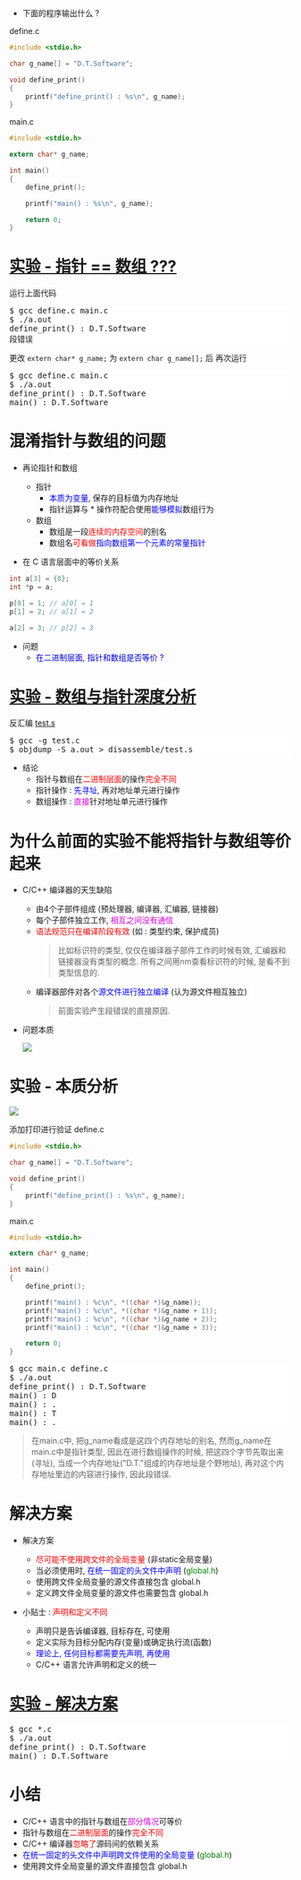 - 下面的程序输出什么 ?

define.c
```c
#include <stdio.h>

char g_name[] = "D.T.Software";

void define_print()
{
    printf("define_print() : %s\n", g_name);
}
```
main.c
```c
#include <stdio.h>

extern char* g_name;

int main()
{
    define_print();

    printf("main() : %s\n", g_name);

    return 0;
}
```

# [<u>实验 - 指针 == 数组 ???</u>](code/16_混淆指针与数组的问题)

运行上面代码

<pre style=" background-color:#fff">
$ gcc define.c main.c
$ ./a.out
define_print() : D.T.Software
段错误
</pre>

更改 `extern char* g_name;` 为 `extern char g_name[];` 后
再次运行

<pre style=" background-color:#fff">
$ gcc define.c main.c
$ ./a.out
define_print() : D.T.Software
main() : D.T.Software
</pre>


# 混淆指针与数组的问题
- 再论指针和数组
    - 指针
        - <font color=blue>本质为变量</font>, 保存的目标值为内存地址
        - 指针运算与 * 操作符配合使用<font color=blue>能够模拟</font>数组行为
    - 数组
        - 数组是一段<font color=red>连续的内存空间</font>的别名
        - 数组名<font color=red>可看做</font><font color=blue>指向数组第一个元素的常量指针</font>

- 在 C 语言层面中的等价关系

```c
int a[3] = {0};
int *p = a;

p[0] = 1; // a[0] = 1
p[1] = 2; // a[1] = 2

a[2] = 3; // p[2] = 3
```

- 问题
    - <font color=#00d>在二进制层面, 指针和数组是否等价 ?</font>

# [<u>实验 - 数组与指针深度分析</u>](code/16_混淆指针与数组的问题)

反汇编 [test.s](code/16_混淆指针与数组的问题/disassemble/test.s)

<pre style=" background-color:#fff">
$ gcc -g test.c
$ objdump -S a.out > disassemble/test.s
</pre>

- 结论
    - 指针与数组在<font color=red>二进制层面</font>的操作<font color=red>完全不同</font>
    - 指针操作 : <font color=blue>先寻址</font>, 再对地址单元进行操作
    - 数组操作 : <font color=#d0d>直接</font>针对地址单元进行操作

# 为什么前面的实验不能将指针与数组等价起来
- C/C++ 编译器的天生缺陷
    - 由4个子部件组成 (预处理器, 编译器, 汇编器, 链接器)
    - 每个子部件独立工作, <font color=#d0d>相互之间没有通信</font>
    - <font color=red>语法规范只在编译阶段有效</font> (如 : 类型约束, 保护成员)
        > 比如标识符的类型, 仅仅在编译器子部件工作的时候有效, 汇编器和链接器没有类型的概念. 所有之间用nm查看标识符的时候, 是看不到类型信息的.
    - 编译器部件对各个<font color=blue>源文件进行独立编译</font> (认为源文件相互独立)
        > 前面实验产生段错误的直接原因.

- 问题本质

    ![](_v_images_16/2.png)

# 实验 - 本质分析

![](_v_images_16/e1.png)

添加打印进行验证
define.c
```c
#include <stdio.h>

char g_name[] = "D.T.Software";

void define_print()
{
    printf("define_print() : %s\n", g_name);
}
```

main.c
```c
#include <stdio.h>

extern char* g_name;

int main()
{
    define_print();

    printf("main() : %c\n", *((char *)&g_name));
    printf("main() : %c\n", *((char *)&g_name + 1));
    printf("main() : %c\n", *((char *)&g_name + 2));
    printf("main() : %c\n", *((char *)&g_name + 3));

    return 0;
}
```

<pre style=" background-color:#fff">
$ gcc main.c define.c
$ ./a.out
define_print() : D.T.Software
main() : D
main() : .
main() : T
main() : .
</pre>
> 在main.c中, 把g_name看成是这四个内存地址的别名, 然而g_name在main.c中是指针类型, 因此在进行数组操作的时候, 把这四个字节先取出来(寻址), 当成一个内存地址("D.T."组成的内存地址是个野地址), 再对这个内存地址里边的内容进行操作, 因此段错误.

# 解决方案
- 解决方案
    - <font color=red>尽可能不使用跨文件的全局变量</font> (非static全局变量)
    - 当必须使用时, <font color=blue>在统一固定的头文件中声明</font> (<font color=green>global.h</font>)
    - 使用跨文件全局变量的源文件直接包含 global.h
    - 定义跨文件全局变量的源文件也需要包含 global.h

- 小贴士 : <font color=red>声明和定义不同</font>
    - 声明只是告诉编译器, 目标存在, 可使用
    - 定义实际为目标分配内存(变量)或确定执行流(函数)
    - <font color=blue>理论上, 任何目标都需要先声明, 再使用</font>
    - C/C++ 语言允许声明和定义的统一

# [<u>实验 - 解决方案</u>](code/16_混淆指针与数组的问题/solution)

<pre style=" background-color:#fff">
$ gcc *.c
$ ./a.out
define_print() : D.T.Software
main() : D.T.Software
</pre>

# 小结
- C/C++ 语言中的指针与数组在<font color=#d0d>部分情况</font>可等价
- 指针与数组在<font color=red>二进制层面</font>的操作<font color=red>完全不同</font>
- C/C++ 编译器<font color=red>忽略了</font>源码间的依赖关系
- <font color=blue>在统一固定的头文件中声明跨文件使用的全局变量</font> (<font color=green>global.h</font>)
- 使用跨文件全局变量的源文件直接包含 global.h

